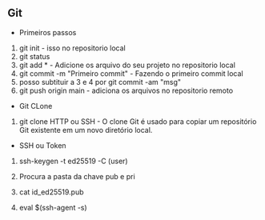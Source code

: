 ## Git
 - Primeiros passos

 1. git init - isso no repositorio local
 2. git status
 3. git add * - Adicione os arquivo do seu projeto no repositorio local
 4. git commit -m "Primeiro commit" - Fazendo o primeiro commit local
 5. posso subtituir a 3 e 4 por git commit -am "msg"
 6. git push origin main - adiciona os arquivos no repositorio remoto 

 - Git CLone
 1. git clone HTTP ou SSH - O clone Git é usado para copiar um repositório Git existente em um novo diretório local.


 - SSH ou Token

 1. ssh-keygen -t ed25519 -C (user)

 2. Procura a pasta da chave pub e pri

 3. cat id_ed25519.pub

 4. eval $(ssh-agent -s)

